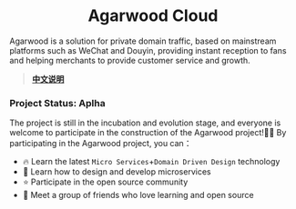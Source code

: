 <h1 align="center">Agarwood Cloud</h1>
Agarwood is a solution for private domain traffic, based on mainstream platforms such as WeChat and Douyin, providing instant reception to fans and helping merchants to provide customer service and growth.

> **[中文说明](README.Zh-CN.md)**

### Project Status: Aplha

The project is still in the incubation and evolution stage, and everyone is welcome to participate in the construction of the Agarwood project!🎉🎉
By participating in the Agarwood project, you can：

- 🔥 Learn the latest `Micro Services`+`Domain Driven Design` technology
- 🎁 Learn how to design and develop microservices
- ⭐ Participate in the open source community
- 🎊 Meet a group of friends who love learning and open source
